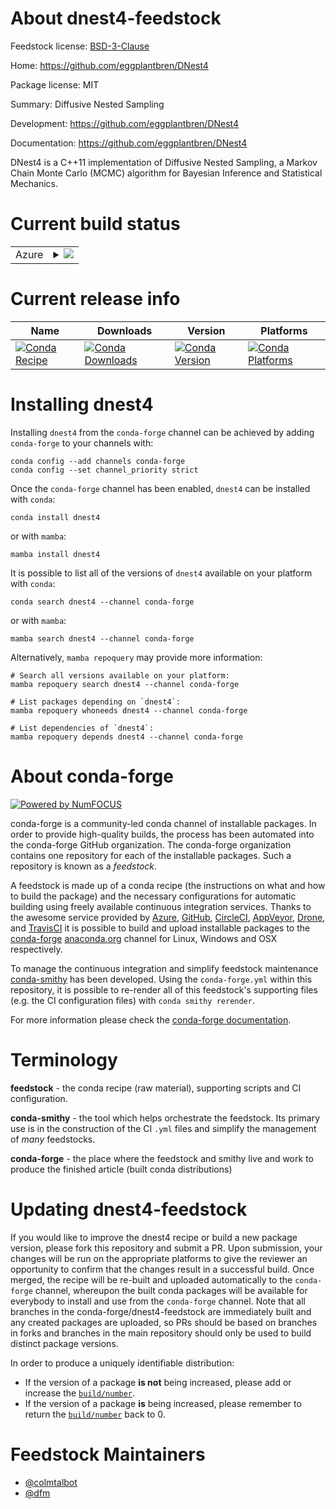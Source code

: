 About dnest4-feedstock
======================

Feedstock license: [BSD-3-Clause](https://github.com/conda-forge/dnest4-feedstock/blob/main/LICENSE.txt)

Home: https://github.com/eggplantbren/DNest4

Package license: MIT

Summary: Diffusive Nested Sampling

Development: https://github.com/eggplantbren/DNest4

Documentation: https://github.com/eggplantbren/DNest4

DNest4 is a C++11 implementation of Diffusive Nested Sampling,
a Markov Chain Monte Carlo (MCMC) algorithm for Bayesian
Inference and Statistical Mechanics.


Current build status
====================


<table>
    
  <tr>
    <td>Azure</td>
    <td>
      <details>
        <summary>
          <a href="https://dev.azure.com/conda-forge/feedstock-builds/_build/latest?definitionId=8400&branchName=main">
            <img src="https://dev.azure.com/conda-forge/feedstock-builds/_apis/build/status/dnest4-feedstock?branchName=main">
          </a>
        </summary>
        <table>
          <thead><tr><th>Variant</th><th>Status</th></tr></thead>
          <tbody><tr>
              <td>linux_64_python3.10.____cpython</td>
              <td>
                <a href="https://dev.azure.com/conda-forge/feedstock-builds/_build/latest?definitionId=8400&branchName=main">
                  <img src="https://dev.azure.com/conda-forge/feedstock-builds/_apis/build/status/dnest4-feedstock?branchName=main&jobName=linux&configuration=linux%20linux_64_python3.10.____cpython" alt="variant">
                </a>
              </td>
            </tr><tr>
              <td>linux_64_python3.11.____cpython</td>
              <td>
                <a href="https://dev.azure.com/conda-forge/feedstock-builds/_build/latest?definitionId=8400&branchName=main">
                  <img src="https://dev.azure.com/conda-forge/feedstock-builds/_apis/build/status/dnest4-feedstock?branchName=main&jobName=linux&configuration=linux%20linux_64_python3.11.____cpython" alt="variant">
                </a>
              </td>
            </tr><tr>
              <td>linux_64_python3.12.____cpython</td>
              <td>
                <a href="https://dev.azure.com/conda-forge/feedstock-builds/_build/latest?definitionId=8400&branchName=main">
                  <img src="https://dev.azure.com/conda-forge/feedstock-builds/_apis/build/status/dnest4-feedstock?branchName=main&jobName=linux&configuration=linux%20linux_64_python3.12.____cpython" alt="variant">
                </a>
              </td>
            </tr><tr>
              <td>linux_64_python3.13.____cp313</td>
              <td>
                <a href="https://dev.azure.com/conda-forge/feedstock-builds/_build/latest?definitionId=8400&branchName=main">
                  <img src="https://dev.azure.com/conda-forge/feedstock-builds/_apis/build/status/dnest4-feedstock?branchName=main&jobName=linux&configuration=linux%20linux_64_python3.13.____cp313" alt="variant">
                </a>
              </td>
            </tr><tr>
              <td>linux_64_python3.14.____cp314</td>
              <td>
                <a href="https://dev.azure.com/conda-forge/feedstock-builds/_build/latest?definitionId=8400&branchName=main">
                  <img src="https://dev.azure.com/conda-forge/feedstock-builds/_apis/build/status/dnest4-feedstock?branchName=main&jobName=linux&configuration=linux%20linux_64_python3.14.____cp314" alt="variant">
                </a>
              </td>
            </tr><tr>
              <td>osx_64_python3.10.____cpython</td>
              <td>
                <a href="https://dev.azure.com/conda-forge/feedstock-builds/_build/latest?definitionId=8400&branchName=main">
                  <img src="https://dev.azure.com/conda-forge/feedstock-builds/_apis/build/status/dnest4-feedstock?branchName=main&jobName=osx&configuration=osx%20osx_64_python3.10.____cpython" alt="variant">
                </a>
              </td>
            </tr><tr>
              <td>osx_64_python3.11.____cpython</td>
              <td>
                <a href="https://dev.azure.com/conda-forge/feedstock-builds/_build/latest?definitionId=8400&branchName=main">
                  <img src="https://dev.azure.com/conda-forge/feedstock-builds/_apis/build/status/dnest4-feedstock?branchName=main&jobName=osx&configuration=osx%20osx_64_python3.11.____cpython" alt="variant">
                </a>
              </td>
            </tr><tr>
              <td>osx_64_python3.12.____cpython</td>
              <td>
                <a href="https://dev.azure.com/conda-forge/feedstock-builds/_build/latest?definitionId=8400&branchName=main">
                  <img src="https://dev.azure.com/conda-forge/feedstock-builds/_apis/build/status/dnest4-feedstock?branchName=main&jobName=osx&configuration=osx%20osx_64_python3.12.____cpython" alt="variant">
                </a>
              </td>
            </tr><tr>
              <td>osx_64_python3.13.____cp313</td>
              <td>
                <a href="https://dev.azure.com/conda-forge/feedstock-builds/_build/latest?definitionId=8400&branchName=main">
                  <img src="https://dev.azure.com/conda-forge/feedstock-builds/_apis/build/status/dnest4-feedstock?branchName=main&jobName=osx&configuration=osx%20osx_64_python3.13.____cp313" alt="variant">
                </a>
              </td>
            </tr><tr>
              <td>osx_64_python3.14.____cp314</td>
              <td>
                <a href="https://dev.azure.com/conda-forge/feedstock-builds/_build/latest?definitionId=8400&branchName=main">
                  <img src="https://dev.azure.com/conda-forge/feedstock-builds/_apis/build/status/dnest4-feedstock?branchName=main&jobName=osx&configuration=osx%20osx_64_python3.14.____cp314" alt="variant">
                </a>
              </td>
            </tr>
          </tbody>
        </table>
      </details>
    </td>
  </tr>
</table>

Current release info
====================

| Name | Downloads | Version | Platforms |
| --- | --- | --- | --- |
| [![Conda Recipe](https://img.shields.io/badge/recipe-dnest4-green.svg)](https://anaconda.org/conda-forge/dnest4) | [![Conda Downloads](https://img.shields.io/conda/dn/conda-forge/dnest4.svg)](https://anaconda.org/conda-forge/dnest4) | [![Conda Version](https://img.shields.io/conda/vn/conda-forge/dnest4.svg)](https://anaconda.org/conda-forge/dnest4) | [![Conda Platforms](https://img.shields.io/conda/pn/conda-forge/dnest4.svg)](https://anaconda.org/conda-forge/dnest4) |

Installing dnest4
=================

Installing `dnest4` from the `conda-forge` channel can be achieved by adding `conda-forge` to your channels with:

```
conda config --add channels conda-forge
conda config --set channel_priority strict
```

Once the `conda-forge` channel has been enabled, `dnest4` can be installed with `conda`:

```
conda install dnest4
```

or with `mamba`:

```
mamba install dnest4
```

It is possible to list all of the versions of `dnest4` available on your platform with `conda`:

```
conda search dnest4 --channel conda-forge
```

or with `mamba`:

```
mamba search dnest4 --channel conda-forge
```

Alternatively, `mamba repoquery` may provide more information:

```
# Search all versions available on your platform:
mamba repoquery search dnest4 --channel conda-forge

# List packages depending on `dnest4`:
mamba repoquery whoneeds dnest4 --channel conda-forge

# List dependencies of `dnest4`:
mamba repoquery depends dnest4 --channel conda-forge
```


About conda-forge
=================

[![Powered by
NumFOCUS](https://img.shields.io/badge/powered%20by-NumFOCUS-orange.svg?style=flat&colorA=E1523D&colorB=007D8A)](https://numfocus.org)

conda-forge is a community-led conda channel of installable packages.
In order to provide high-quality builds, the process has been automated into the
conda-forge GitHub organization. The conda-forge organization contains one repository
for each of the installable packages. Such a repository is known as a *feedstock*.

A feedstock is made up of a conda recipe (the instructions on what and how to build
the package) and the necessary configurations for automatic building using freely
available continuous integration services. Thanks to the awesome service provided by
[Azure](https://azure.microsoft.com/en-us/services/devops/), [GitHub](https://github.com/),
[CircleCI](https://circleci.com/), [AppVeyor](https://www.appveyor.com/),
[Drone](https://cloud.drone.io/welcome), and [TravisCI](https://travis-ci.com/)
it is possible to build and upload installable packages to the
[conda-forge](https://anaconda.org/conda-forge) [anaconda.org](https://anaconda.org/)
channel for Linux, Windows and OSX respectively.

To manage the continuous integration and simplify feedstock maintenance
[conda-smithy](https://github.com/conda-forge/conda-smithy) has been developed.
Using the ``conda-forge.yml`` within this repository, it is possible to re-render all of
this feedstock's supporting files (e.g. the CI configuration files) with ``conda smithy rerender``.

For more information please check the [conda-forge documentation](https://conda-forge.org/docs/).

Terminology
===========

**feedstock** - the conda recipe (raw material), supporting scripts and CI configuration.

**conda-smithy** - the tool which helps orchestrate the feedstock.
                   Its primary use is in the construction of the CI ``.yml`` files
                   and simplify the management of *many* feedstocks.

**conda-forge** - the place where the feedstock and smithy live and work to
                  produce the finished article (built conda distributions)


Updating dnest4-feedstock
=========================

If you would like to improve the dnest4 recipe or build a new
package version, please fork this repository and submit a PR. Upon submission,
your changes will be run on the appropriate platforms to give the reviewer an
opportunity to confirm that the changes result in a successful build. Once
merged, the recipe will be re-built and uploaded automatically to the
`conda-forge` channel, whereupon the built conda packages will be available for
everybody to install and use from the `conda-forge` channel.
Note that all branches in the conda-forge/dnest4-feedstock are
immediately built and any created packages are uploaded, so PRs should be based
on branches in forks and branches in the main repository should only be used to
build distinct package versions.

In order to produce a uniquely identifiable distribution:
 * If the version of a package **is not** being increased, please add or increase
   the [``build/number``](https://docs.conda.io/projects/conda-build/en/latest/resources/define-metadata.html#build-number-and-string).
 * If the version of a package **is** being increased, please remember to return
   the [``build/number``](https://docs.conda.io/projects/conda-build/en/latest/resources/define-metadata.html#build-number-and-string)
   back to 0.

Feedstock Maintainers
=====================

* [@colmtalbot](https://github.com/colmtalbot/)
* [@dfm](https://github.com/dfm/)

